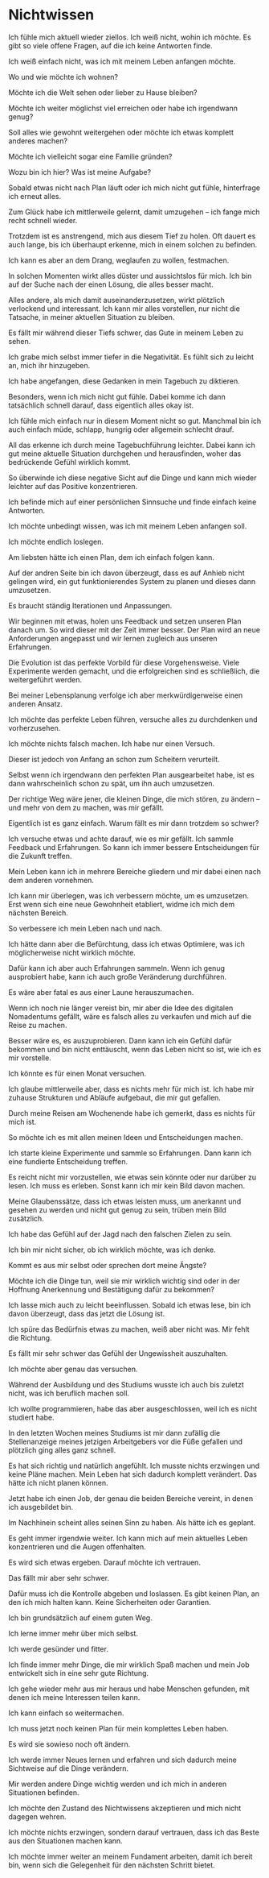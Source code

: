 # Nichtwissen

Ich fühle mich aktuell wieder ziellos. Ich weiß nicht, wohin ich möchte. Es gibt so viele offene Fragen, auf die ich keine Antworten finde.
 
Ich weiß einfach nicht, was ich mit meinem Leben anfangen möchte.
 
Wo und wie möchte ich wohnen?
 
Möchte ich die Welt sehen oder lieber zu Hause bleiben?
 
Möchte ich weiter möglichst viel erreichen oder habe ich irgendwann genug?
 
Soll alles wie gewohnt weitergehen oder möchte ich etwas komplett anderes machen?
 
Möchte ich vielleicht sogar eine Familie gründen?
 
Wozu bin ich hier? Was ist meine Aufgabe?
 
Sobald etwas nicht nach Plan läuft oder ich mich nicht gut fühle, hinterfrage ich erneut alles.
 
Zum Glück habe ich mittlerweile gelernt, damit umzugehen – ich fange mich recht schnell wieder.
 
Trotzdem ist es anstrengend, mich aus diesem Tief zu holen. Oft dauert es auch lange, bis ich überhaupt erkenne, mich in einem solchen zu befinden.
 
Ich kann es aber an dem Drang, weglaufen zu wollen, festmachen.
 
In solchen Momenten wirkt alles düster und aussichtslos für mich. Ich bin auf der Suche nach der einen Lösung, die alles besser macht.
 
Alles andere, als mich damit auseinanderzusetzen, wirkt plötzlich verlockend und interessant. Ich kann mir alles vorstellen, nur nicht die Tatsache, in meiner aktuellen Situation zu bleiben.
 
Es fällt mir während dieser Tiefs schwer, das Gute in meinem Leben zu sehen.
 
Ich grabe mich selbst immer tiefer in die Negativität. Es fühlt sich zu leicht an, mich ihr hinzugeben.
 
Ich habe angefangen, diese Gedanken in mein Tagebuch zu diktieren. 
 
Besonders, wenn ich mich nicht gut fühle. Dabei komme ich dann tatsächlich schnell darauf, dass eigentlich alles okay ist.
 
Ich fühle mich einfach nur in diesem Moment nicht so gut. Manchmal bin ich auch einfach müde, schlapp, hungrig oder allgemein schlecht drauf.
 
All das erkenne ich durch meine Tagebuchführung leichter. Dabei kann ich gut meine aktuelle Situation durchgehen und herausfinden, woher das bedrückende Gefühl wirklich kommt.
 
So überwinde ich diese negative Sicht auf die Dinge und kann mich wieder leichter auf das Positive konzentrieren.
 
Ich befinde mich auf einer persönlichen Sinnsuche und finde einfach keine Antworten. 
 
Ich möchte unbedingt wissen, was ich mit meinem Leben anfangen soll. 
 
Ich möchte endlich loslegen.
 
Am liebsten hätte ich einen Plan, dem ich einfach folgen kann.
 
Auf der andren Seite bin ich davon überzeugt, dass es auf Anhieb nicht gelingen wird, ein gut funktionierendes System zu planen und dieses dann umzusetzen.
 
Es braucht ständig Iterationen und Anpassungen. 
 
Wir beginnen mit etwas, holen uns Feedback und setzen unseren Plan danach um. So wird dieser mit der Zeit immer besser. Der Plan wird an neue Anforderungen angepasst und wir lernen zugleich aus unseren Erfahrungen.
 
Die Evolution ist das perfekte Vorbild für diese Vorgehensweise. Viele Experimente werden gemacht, und die erfolgreichen sind es schließlich, die weitergeführt werden.
 
Bei meiner Lebensplanung verfolge ich aber merkwürdigerweise einen anderen Ansatz.
 
Ich möchte das perfekte Leben führen, versuche alles zu durchdenken und vorherzusehen.
 
Ich möchte nichts falsch machen. Ich habe nur einen Versuch.
 
Dieser ist jedoch von Anfang an schon zum Scheitern verurteilt.
 
Selbst wenn ich irgendwann den perfekten Plan ausgearbeitet habe, ist es dann wahrscheinlich schon zu spät, um ihn auch umzusetzen.
 
Der richtige Weg wäre jener, die kleinen Dinge, die mich stören, zu ändern – und mehr von dem zu machen, was mir gefällt.
 
Eigentlich ist es ganz einfach. Warum fällt es mir dann trotzdem so schwer?
 
Ich versuche etwas und achte darauf, wie es mir gefällt. Ich sammle Feedback und Erfahrungen. So kann ich immer bessere Entscheidungen für die Zukunft treffen.
 
Mein Leben kann ich in mehrere Bereiche gliedern und mir dabei einen nach dem anderen vornehmen.
 
Ich kann mir überlegen, was ich verbessern möchte, um es umzusetzen. Erst wenn sich eine neue Gewohnheit etabliert, widme ich mich dem nächsten Bereich.
 
So verbessere ich mein Leben nach und nach.
 
Ich hätte dann aber die Befürchtung, dass ich etwas Optimiere, was ich möglicherweise nicht wirklich möchte.  
 
Dafür kann ich aber auch Erfahrungen sammeln. Wenn ich genug ausprobiert habe, kann ich auch große Veränderung durchführen.
 
Es wäre aber fatal es aus einer Laune herauszumachen.
 
Wenn ich noch nie länger vereist bin, mir aber die Idee des digitalen Nomadentums gefällt, wäre es falsch alles zu verkaufen und mich auf die Reise zu machen.
 
Besser wäre es, es auszuprobieren. Dann kann ich ein Gefühl dafür bekommen und bin nicht enttäuscht, wenn das Leben nicht so ist, wie ich es mir vorstelle.
 
Ich könnte es für einen Monat versuchen. 
 
Ich glaube mittlerweile aber, dass es nichts mehr für mich ist. Ich habe mir zuhause Strukturen und Abläufe aufgebaut, die mir gut gefallen.
 
Durch meine Reisen am Wochenende habe ich gemerkt, dass es nichts für mich ist.
 
So möchte ich es mit allen meinen Ideen und Entscheidungen machen.
 
Ich starte kleine Experimente und sammle so Erfahrungen. Dann kann ich eine fundierte Entscheidung treffen.
 
Es reicht nicht mir vorzustellen, wie etwas sein könnte oder nur darüber zu lesen. Ich muss es erleben. Sonst kann ich mir kein Bild davon machen.
 
Meine Glaubenssätze, dass ich etwas leisten muss, um anerkannt und gesehen zu werden und nicht gut genug zu sein, trüben mein Bild zusätzlich. 
 
Ich habe das Gefühl auf der Jagd nach den falschen Zielen zu sein.
 
Ich bin mir nicht sicher, ob ich wirklich möchte, was ich denke.
 
Kommt es aus mir selbst oder sprechen dort meine Ängste?
 
Möchte ich die Dinge tun, weil sie mir wirklich wichtig sind oder in der Hoffnung Anerkennung und Bestätigung dafür zu bekommen?
 
Ich lasse mich auch zu leicht beeinflussen. Sobald ich etwas lese, bin ich davon überzeugt, dass das jetzt die Lösung ist.
 
Ich spüre das Bedürfnis etwas zu machen, weiß aber nicht was. Mir fehlt die Richtung.
 
Es fällt mir sehr schwer das Gefühl der Ungewissheit auszuhalten.
 
Ich möchte aber genau das versuchen.
 
Während der Ausbildung und des Studiums wusste ich auch bis zuletzt nicht, was ich beruflich machen soll.
 
Ich wollte programmieren, habe das aber ausgeschlossen, weil ich es nicht studiert habe.
 
In den letzten Wochen meines Studiums ist mir dann zufällig die Stellenanzeige meines jetzigen Arbeitgebers vor die Füße gefallen und plötzlich ging alles ganz schnell. 
 
Es hat sich richtig und natürlich angefühlt. Ich musste nichts erzwingen und keine Pläne machen. Mein Leben hat sich dadurch komplett verändert. Das hätte ich nicht planen können.
 
Jetzt habe ich einen Job, der genau die beiden Bereiche vereint, in denen ich ausgebildet bin.
 
Im Nachhinein scheint alles seinen Sinn zu haben. Als hätte ich es geplant.
 
Es geht immer irgendwie weiter. Ich kann mich auf mein aktuelles Leben konzentrieren und die Augen offenhalten.
 
Es wird sich etwas ergeben. Darauf möchte ich vertrauen.
 
Das fällt mir aber sehr schwer. 
 
Dafür muss ich die Kontrolle abgeben und loslassen. Es gibt keinen Plan, an den ich mich halten kann. Keine Sicherheiten oder Garantien.
 
Ich bin grundsätzlich auf einem guten Weg. 
 
Ich lerne immer mehr über mich selbst. 
 
Ich werde gesünder und fitter.
 
Ich finde immer mehr Dinge, die mir wirklich Spaß machen und mein Job entwickelt sich in eine sehr gute Richtung.
 
Ich gehe wieder mehr aus mir heraus und habe Menschen gefunden, mit denen ich meine Interessen teilen kann.
 
Ich kann einfach so weitermachen.
 
Ich muss jetzt noch keinen Plan für mein komplettes Leben haben.
 
Es wird sie sowieso noch oft ändern.
 
Ich werde immer Neues lernen und erfahren und sich dadurch meine Sichtweise auf die Dinge verändern.
 
Mir werden andere Dinge wichtig werden und ich mich in anderen Situationen befinden.
 
Ich möchte den Zustand des Nichtwissens akzeptieren und mich nicht dagegen wehren.
 
Ich möchte nichts erzwingen, sondern darauf vertrauen, dass ich das Beste aus den Situationen machen kann.
 
Ich möchte immer weiter an meinem Fundament arbeiten, damit ich bereit bin, wenn sich die Gelegenheit für den nächsten Schritt bietet.